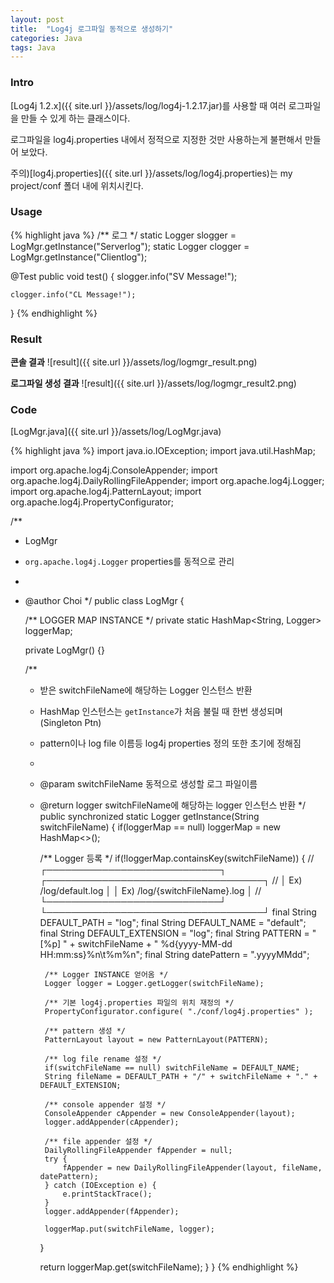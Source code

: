 ```yaml
---
layout: post
title:  "Log4j 로그파일 동적으로 생성하기"
categories: Java
tags: Java 
---
```


### Intro

[Log4j 1.2.x]({{ site.url }}/assets/log/log4j-1.2.17.jar)를 사용할 때 여러 로그파일을 만들 수 있게 하는 클래스이다.

로그파일을 log4j.properties 내에서 정적으로 지정한 것만 사용하는게 불편해서 만들어 보았다.

주의)[log4j.properties]({{ site.url }}/assets/log/log4j.properties)는 my project/conf 폴더 내에 위치시킨다.  
  
  
   
### Usage
<div style="-webkit-overflow-scrolling: touch;">
{% highlight java %}
/** 로그 */
static Logger slogger = LogMgr.getInstance("Serverlog");
static Logger clogger = LogMgr.getInstance("Clientlog");

@Test
public void test() {
	slogger.info("SV Message!");
	
	clogger.info("CL Message!");
}
{% endhighlight %}  
</div> 
  
   
### Result

**콘솔 결과**
![result]({{ site.url }}/assets/log/logmgr_result.png)
 
**로그파일 생성 결과**
![result]({{ site.url }}/assets/log/logmgr_result2.png)
  
  
   
### Code

[LogMgr.java]({{ site.url }}/assets/log/LogMgr.java)

{% highlight java %}
import java.io.IOException;
import java.util.HashMap;

import org.apache.log4j.ConsoleAppender;
import org.apache.log4j.DailyRollingFileAppender;
import org.apache.log4j.Logger;
import org.apache.log4j.PatternLayout;
import org.apache.log4j.PropertyConfigurator;

/**
 * LogMgr<br>
 * <code>org.apache.log4j.Logger</code> properties를 동적으로 관리<br>
 * 
 * @author Choi
 */
public class LogMgr {
	
	/** LOGGER MAP INSTANCE */
	private static HashMap<String, Logger> loggerMap;
	
	private LogMgr() {}

	/**
	 * 받은 switchFileName에 해당하는 Logger 인스턴스 반환<br>
	 * HashMap 인스턴스는 <code>getInstance</code>가 처음 불릴 때 한번 생성되며 (Singleton Ptn)<br>
	 * pattern이나 log file 이름등 log4j properties 정의 또한 초기에 정해짐<br>
	 * 
	 * @param switchFileName	동적으로 생성할 로그 파일이름
	 * @return logger			switchFileName에 해당하는 logger 인스턴스 반환
	 */
	public synchronized static Logger getInstance(String switchFileName) {
		if(loggerMap == null)
			loggerMap = new HashMap<>();
		
		/** Logger 등록 */
		if(!loggerMap.containsKey(switchFileName)) {
			// ┌────────────────────────────┐	┌───────────────────────────────────┐
			// │	Ex)	/log/default.log	│	│	Ex)	/log/{switchFileName}.log	│
			// └────────────────────────────┘	└───────────────────────────────────┘
			final String DEFAULT_PATH 		= "log";
			final String DEFAULT_NAME 		= "default";
			final String DEFAULT_EXTENSION 	= "log";
			final String PATTERN 			= "[%p] " + switchFileName + " %d{yyyy-MM-dd HH:mm:ss}%n\t%m%n";
			final String datePattern 		= ".yyyyMMdd";

			/** Logger INSTANCE 얻어옴 */
			Logger logger = Logger.getLogger(switchFileName);
			
			/** 기본 log4j.properties 파일의 위치 재정의 */
			PropertyConfigurator.configure( "./conf/log4j.properties" );

			/** pattern 생성 */
			PatternLayout layout = new PatternLayout(PATTERN);

			/** log file rename 설정 */
			if(switchFileName == null) switchFileName = DEFAULT_NAME;
			String fileName = DEFAULT_PATH + "/" + switchFileName + "." + DEFAULT_EXTENSION;

			/** console appender 설정 */
			ConsoleAppender cAppender = new ConsoleAppender(layout);
			logger.addAppender(cAppender);

			/** file appender 설정 */
			DailyRollingFileAppender fAppender = null;
			try {
				fAppender = new DailyRollingFileAppender(layout, fileName, datePattern);
			} catch (IOException e) {
				e.printStackTrace();
			}
			logger.addAppender(fAppender);
			
			loggerMap.put(switchFileName, logger);
		}
		
		return loggerMap.get(switchFileName);
	}
}
{% endhighlight %}
